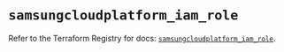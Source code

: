 # `samsungcloudplatform_iam_role`

Refer to the Terraform Registry for docs: [`samsungcloudplatform_iam_role`](https://registry.terraform.io/providers/samsungsdscloud/samsungcloudplatform/3.13.0/docs/resources/iam_role).
